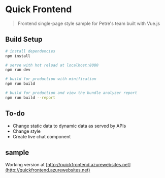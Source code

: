 # Quick Frontend

> Frontend single-page style sample for Petre's team
> built with Vue.js

## Build Setup

``` bash
# install dependencies
npm install

# serve with hot reload at localhost:8080
npm run dev

# build for production with minification
npm run build

# build for production and view the bundle analyzer report
npm run build --report
```

## To-do

* Change static data to dynamic data as served by APIs
* Change style
* Create live chat component

## sample

Working version at [http://quickfrontend.azurewebsites.net](http://quickfrontend.azurewebsites.net)
